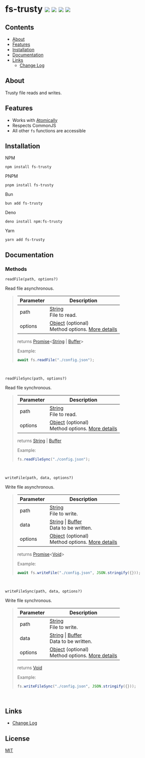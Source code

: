 [Function]: https://developer.mozilla.org/en-US/docs/Web/JavaScript/Reference/Global_Objects/Function
[Promise]: https://developer.mozilla.org/en-US/docs/Web/JavaScript/Reference/Global_Objects/Promise
[String]: https://developer.mozilla.org/en-US/docs/Web/JavaScript/Reference/Global_Objects/String
[Number]: https://developer.mozilla.org/en-US/docs/Web/JavaScript/Reference/Global_Objects/Number
[Object]: https://developer.mozilla.org/en-US/docs/Web/JavaScript/Reference/Global_Objects/Object
[Array]: https://developer.mozilla.org/en-US/docs/Web/JavaScript/Reference/Global_Objects/Array
[Boolean]: https://developer.mozilla.org/en-US/docs/Web/JavaScript/Reference/Global_Objects/Boolean
[Buffer]: https://developer.mozilla.org/en-US/docs/Web/JavaScript/Reference/Global_Objects/ArrayBuffer
[Void]: https://developer.mozilla.org/en-US/docs/Web/JavaScript/Reference/Global_Objects/Undefined

# fs-trusty <img src="https://img.shields.io/npm/v/fs-trusty?label=version&color=%234472E7"/> <img src="https://img.shields.io/npm/l/fs-trusty?label=license&color=%234472E7"/> <img src="https://img.shields.io/node/v/fs-trusty?label=node&color=%2300927F"/> <img src="https://img.shields.io/npm/dt/fs-trusty?label=downloads&color=%2300927F"/>

## Contents

- [About](#about)
- [Features](#features)
- [Installation](#installation)
- [Documentation](#documentation)
- [Links](#links)
  - [Change Log](CHANGELOG.md)

## About

Trusty file reads and writes.

## Features

  * Works with [Atomically](https://github.com/fabiospampinato/atomically)
  * Respects CommonJS
  * All other `fs` functions are accessible

## Installation

NPM
```sh-session
npm install fs-trusty
```

PNPM
```sh-session
pnpm install fs-trusty
```

Bun
```sh-session
bun add fs-trusty
```

Deno
```sh-session
deno install npm:fs-trusty
```

Yarn
```sh-session
yarn add fs-trusty
```

## Documentation

### Methods

`readFile(path, options?)`

Read file asynchronous.

> | Parameter | Description |
> | --- | --- |
> | path | [String]<br/>File to read. |
> | options | [Object] (optional)<br/>Method options. [More details](https://github.com/fabiospampinato/atomically?tab=readme-ov-file#usage) |
>
> returns [Promise]<[String] | [Buffer]>
>
>
> Example:
>
> ```js
> await fs.readFile("./config.json");
> ```

<br/>

`readFileSync(path, options?)`

Read file synchronous.

> | Parameter | Description |
> | --- | --- |
> | path | [String]<br/>File to read. |
> | options | [Object] (optional)<br/>Method options. [More details](https://github.com/fabiospampinato/atomically?tab=readme-ov-file#usage) |
>
> returns [String] | [Buffer]
>
>
> Example:
>
> ```js
> fs.readFileSync("./config.json");
> ```

<br/>

`writeFile(path, data, options?)`

Write file asynchronous.

> | Parameter | Description |
> | --- | --- |
> | path | [String]<br/>File to write. |
> | data | [String] \| [Buffer]<br/>Data to be written. |
> | options | [Object] (optional)<br/>Method options. [More details](https://github.com/fabiospampinato/atomically?tab=readme-ov-file#usage) |
>
> returns [Promise]<[Void]>
>
>
> Example:
>
> ```js
> await fs.writeFile("./config.json", JSON.stringify({}));
> ```

<br/>

`writeFileSync(path, data, options?)`

Write file synchronous.

> | Parameter | Description |
> | --- | --- |
> | path | [String]<br/>File to write. |
> | data | [String] \| [Buffer]<br/>Data to be written. |
> | options | [Object] (optional)<br/>Method options. [More details](https://github.com/fabiospampinato/atomically?tab=readme-ov-file#usage) |
>
> returns [Void]
>
>
> Example:
>
> ```js
> fs.writeFileSync("./config.json", JSON.stringify({}));
> ```

<br/>

## Links

- [Change Log](CHANGELOG.md)

## License

[MIT](LICENSE.md)